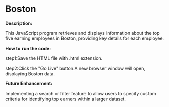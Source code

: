 # Boston

**Description:**

This JavaScript program retrieves and displays information about the top five earning employees in Boston, providing key details for each employee.

**How to run the code:**

step1:Save the HTML file with .html extension.

step2:Click the "Go Live" button.A new browser window will open, displaying Boston data.

**Future Enhancement:**

Implementing a search or filter feature to allow users to specify custom criteria for identifying top earners within a larger dataset.

